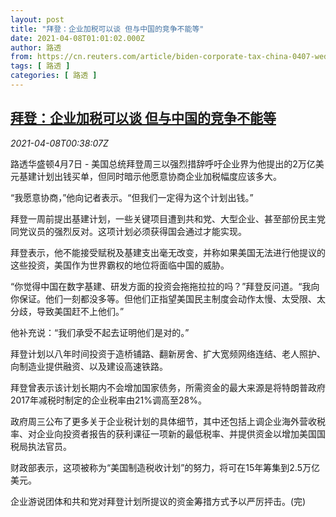 ```yaml
---
layout: post
title: "拜登：企业加税可以谈 但与中国的竞争不能等"
date: 2021-04-08T01:01:02.000Z
author: 路透
from: https://cn.reuters.com/article/biden-corporate-tax-china-0407-wedn-idCNKBS2BV026
tags: [ 路透 ]
categories: [ 路透 ]
---
```

<!--1617843662000-->
[拜登：企业加税可以谈 但与中国的竞争不能等](https://cn.reuters.com/article/biden-corporate-tax-china-0407-wedn-idCNKBS2BV026)
------

<div>
<div><i>2021-04-08T00:38:07Z</i></div><p>路透华盛顿4月7日 - 美国总统拜登周三以强烈措辞呼吁企业界为他提出的2万亿美元基建计划出钱买单，但同时暗示他愿意协商企业加税幅度应该多大。</p><p>“我愿意协商，”他向记者表示。“但我们一定得为这个计划出钱。”</p><p>拜登一周前提出基建计划，一些关键项目遭到共和党、大型企业、甚至部份民主党同党议员的强烈反对。这项计划必须获得国会通过才能实现。</p><p>拜登表示，他不能接受赋税及基建支出毫无改变，并称如果美国无法进行他提议的这些投资，美国作为世界霸权的地位将面临中国的威胁。</p><p>“你觉得中国在数字基建、研发方面的投资会拖拖拉拉的吗？”拜登反问道。“我向你保证。他们一刻都没多等。但他们正指望美国民主制度会动作太慢、太受限、太分歧，导致美国赶不上他们。”</p><p>他补充说：“我们承受不起去证明他们是对的。”</p><p>拜登计划以八年时间投资于造桥铺路、翻新房舍、扩大宽频网络连结、老人照护、向制造业提供融资、以及建设高速铁路。</p><p>拜登曾表示该计划长期内不会增加国家债务，所需资金的最大来源是将特朗普政府2017年减税时制定的企业税率由21%调高至28%。</p><p>政府周三公布了更多关于企业税计划的具体细节，其中还包括上调企业海外营收税率、对企业向投资者报告的获利课征一项新的最低税率、并提供资金以增加美国国税局执法官员。</p><p>财政部表示，这项被称为“美国制造税收计划”的努力，将可在15年筹集到2.5万亿美元。</p><p>企业游说团体和共和党对拜登计划所提议的资金筹措方式予以严厉抨击。(完)</p>
</div>
